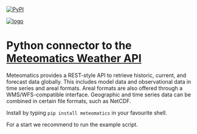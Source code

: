 [![PyPI](https://img.shields.io/pypi/v/meteomatics.svg)](https://pypi.python.org/pypi/meteomatics)

[![logo](https://static.meteomatics.com/meteomatics-logo.png)](http://www.meteomatics.com "Meteomatics - Your Experts in Weather Data Processing")

Python connector to the [Meteomatics Weather API](https://www.meteomatics.com/en/api/overview/ "Documentation Overview")
===================================================================================


Meteomatics provides a REST-style API to retrieve historic, current, and forecast data globally. This includes model data and observational data in time series and areal formats. Areal formats are also offered through a WMS/WFS-compatible interface. Geographic and time series data can be combined in certain file formats, such as NetCDF.


Install by typing `pip install meteomatics` in your favourite shell.

For a start we recommend to run the example script.
